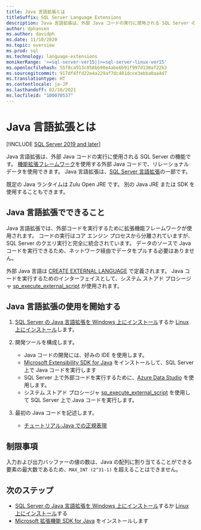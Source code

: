 ```yaml
---
title: Java 言語拡張とは
titleSuffix: SQL Server Language Extensions
description: Java 言語拡張は、外部 Java コードの実行に使用される SQL Server の機能です。 機能拡張フレームワークを使用する外部 Java コードで、リレーショナル データを使用できます。
author: dphansen
ms.author: davidph
ms.date: 11/10/2020
ms.topic: overview
ms.prod: sql
ms.technology: language-extensions
monikerRange: '>=sql-server-ver15||>=sql-server-linux-ver15'
ms.openlocfilehash: 55f8ca913c058bb90e4abe6b91f997d130af22b3
ms.sourcegitcommit: 917df4ffd22e4a229af7dc481dcce3ebba0aa4d7
ms.translationtype: HT
ms.contentlocale: ja-JP
ms.lasthandoff: 02/10/2021
ms.locfileid: "100070537"
---
```

# <a name="what-is-java-language-extension"></a>Java 言語拡張とは
[!INCLUDE [SQL Server 2019 and later](../includes/applies-to-version/sqlserver2019.md)]

Java 言語拡張は、外部 Java コードの実行に使用される SQL Server の機能です。 [機能拡張フレームワーク](concepts/extensibility-framework.md)を使用する外部 Java コードで、リレーショナル データを使用できます。 Java 言語拡張は、[SQL Server 言語拡張](language-extensions-overview.md)の一部です。

既定の Java ランタイムは Zulu Open JRE です。 別の Java JRE または SDK を使用することもできます。

## <a name="what-you-can-do-with-the-java-language-extension"></a>Java 言語拡張でできること

Java 言語拡張では、外部コードを実行するために拡張機能フレームワークが使用されます。 コードの実行はコア エンジン プロセスから分離されていますが、SQL Server のクエリ実行と完全に統合されています。 データのソースで Java コードを実行できるため、ネットワーク経由でデータをプルする必要はありません。

外部 Java 言語は [CREATE EXTERNAL LANGUAGE](../t-sql/statements/create-external-language-transact-sql.md) で定義されます。 Java コードを実行するためのインターフェイスとして、システム ストアド プロシージャ [sp_execute_external_script](../relational-databases/system-stored-procedures/sp-execute-external-script-transact-sql.md) が使用されます。

## <a name="get-started-with-java-language-extension"></a>Java 言語拡張の使用を開始する

1. [SQL Server の Java 言語拡張を Windows 上にインストール](install/windows-java.md)するか [Linux 上にインストール](../linux/sql-server-linux-setup-language-extensions-java.md)します。

1. 開発ツールを構成します。

    + Java コードの開発には、好みの IDE を使用します。
    + [Microsoft Extensibility SDK for Java](how-to/extensibility-sdk-java-sql-server.md) をインストールして、SQL Server 上で Java コードを実行します
    + SQL Server 上で外部コードを実行するために、[Azure Data Studio](../azure-data-studio/what-is-azure-data-studio.md) を使用します。
    + システム ストアド プロシージャ [sp_execute_external_script](../relational-databases/system-stored-procedures/sp-execute-external-script-transact-sql.md) を使用して SQL Server 上で Java コードを実行します。

1. 最初の Java コードを記述します。

    + [チュートリアル:Java での正規表現](tutorials/search-for-string-using-regular-expressions-in-java.md)

## <a name="limitations"></a>制限事項

入力および出力バッファーの値の数は、Java の配列に割り当てることができる要素の最大数であるため、`MAX_INT (2^31-1)` を超えることはできません。

## <a name="next-steps"></a>次のステップ

+ [SQL Server の Java 言語拡張を Windows 上にインストール](install/windows-java.md)するか [Linux 上にインストール](../linux/sql-server-linux-setup-language-extensions-java.md)する
+ [Microsoft 拡張機能 SDK for Java](how-to/extensibility-sdk-java-sql-server.md) をインストールします